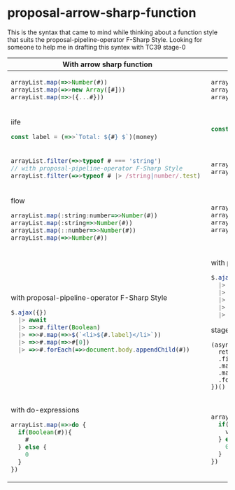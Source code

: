 # proposal-arrow-sharp-function
This is the syntax that came to mind while thinking about a function style that suits the proposal-pipeline-operator F-Sharp Style.
Looking for someone to help me in drafting this syntex with TC39 stage-0

<table>
<thead>
<tr>
<th>With arrow sharp function
<th>Stage
<tbody>
<tr>
<td>
  
```js
arrayList.map(=>>Number(#))
arrayList.map(=>>new Array([#]))
arrayList.map(=>>({...#}))
```

<td>

```js
arrayList.map((value)=>Number(value))
arrayList.map((value)=>new Array([value]))
arrayList.map((value)=>({...value}))
```
<tr>
<td>

iife
```js
const label = (=>>`Total: ${#} $`)(money) 
```
<td>

```js
const label = ((value)=>`Total: ${value} $`")(money)
```

<tr>
<td>

```js
arrayList.filter(=>>typeof # === 'string')
// with proposal-pipeline-operator F-Sharp Style 
arrayList.filter(=>>typeof # |> /string|number/.test) 
```
<td>

```js
arrayList.filter((value)=>typeof value === 'string')
arrayList.filter((value)=>/string|number/.test(typeof value))
```
<tr>
<td>
  
flow
```js
arrayList.map(:string:number=>>Number(#))
arrayList.map(:string=>>Number(#))
arrayList.map(::number=>>Number(#))
arrayList.map(=>>Number(#))
```
<td>
  
```js
arrayList.map((value:string):number=>>Number(#))
arrayList.map((value:string):any:number=>>Number(#))
arrayList.map((value:any):number=>>Number(#))
arrayList.map((value:any):any=>>Number(#))
```
<tr>
<td>
  
with proposal-pipeline-operator F-Sharp Style 
```js
$.ajax({}) 
  |> await 
  |> =>>#.filter(Boolean)
  |> =>>#.map(=>>$(`<li>${#.label}</li>`))
  |> =>>#.map(=>>#[0])
  |> =>>#.forEach(=>>document.body.appendChild(#))
```
<td>
  
with proposal-pipeline-operator F-Sharp Style 
```js
$.ajax({})
  |> await 
  |> ((data)=>data.filter(Boolean))
  |> ((data)=>data.map((value)=>$(`<li>${value.label}</li>`)
  |> ((data)=>data.map((value)=>value[0])
  |> ((data)=>data.forEach((value)=>document.body.appendChild(value))
```

stage
```
(async ()=>{
  return (await $.ajax({}))
  .filter(Boolean)
  .map((value)=>$(`<li>${value.label}</li>`)
  .map((value)=>value[0])
  .forEach((value)=>document.body.appendChild(value))
})()
```
<tr>
<td>
  
with do-expressions
```js
arrayList.map(=>>do {
  if(Boolean(#)){
    #
  } else {
    0
  }
})
```

<td>

```js
arrayList.map((value)=>do {
  if(Boolean(value)){
    value
  } else {
    0
  }
})
```

</table>
